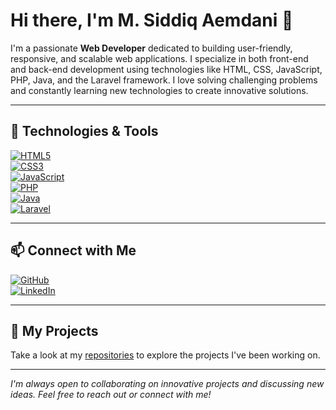 # Hi there, I'm M. Siddiq Aemdani 👋

I'm a passionate **Web Developer** dedicated to building user-friendly, responsive, and scalable web applications. I specialize in both front-end and back-end development using technologies like HTML, CSS, JavaScript, PHP, Java, and the Laravel framework. I love solving challenging problems and constantly learning new technologies to create innovative solutions.

---

## 🔧 Technologies & Tools

[![HTML5](https://img.shields.io/badge/-HTML5-E34F26?style=for-the-badge&logo=html5&logoColor=white)](https://developer.mozilla.org/en-US/docs/Web/HTML)  
[![CSS3](https://img.shields.io/badge/-CSS3-1572B6?style=for-the-badge&logo=css3&logoColor=white)](https://developer.mozilla.org/en-US/docs/Web/CSS)  
[![JavaScript](https://img.shields.io/badge/-JavaScript-F7DF1E?style=for-the-badge&logo=javascript&logoColor=black)](https://developer.mozilla.org/en-US/docs/Web/JavaScript)  
[![PHP](https://img.shields.io/badge/-PHP-777BB4?style=for-the-badge&logo=php&logoColor=white)](https://www.php.net/)  
[![Java](https://img.shields.io/badge/-Java-007396?style=for-the-badge&logo=java&logoColor=white)](https://www.java.com/)  
[![Laravel](https://img.shields.io/badge/-Laravel-FF2D20?style=for-the-badge&logo=laravel&logoColor=white)](https://laravel.com/)

---

## 📫 Connect with Me

[![GitHub](https://img.shields.io/badge/-GitHub-181717?style=for-the-badge&logo=github&logoColor=white)](https://github.com/msiddiqaemdani)  
[![LinkedIn](https://img.shields.io/badge/-LinkedIn-0A66C2?style=for-the-badge&logo=linkedin&logoColor=white)](https://www.linkedin.com/in/msiddiqaemdani)

---

## 🚀 My Projects

Take a look at my [repositories](https://github.com/msiddiqaemdani?tab=repositories) to explore the projects I've been working on.

---

*I'm always open to collaborating on innovative projects and discussing new ideas. Feel free to reach out or connect with me!*
